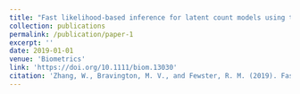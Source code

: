 ```yaml
---
title: "Fast likelihood-based inference for latent count models using the saddlepoint approximation"
collection: publications
permalink: /publication/paper-1
excerpt: ''
date: 2019-01-01
venue: 'Biometrics'
link: 'https://doi.org/10.1111/biom.13030'
citation: 'Zhang, W., Bravington, M. V., and Fewster, R. M. (2019). Fast likelihood-based inference for latent count models using the saddlepoint approximation. <i>Biometrics<i>, 75(3), 723 – 733.'
---
```

